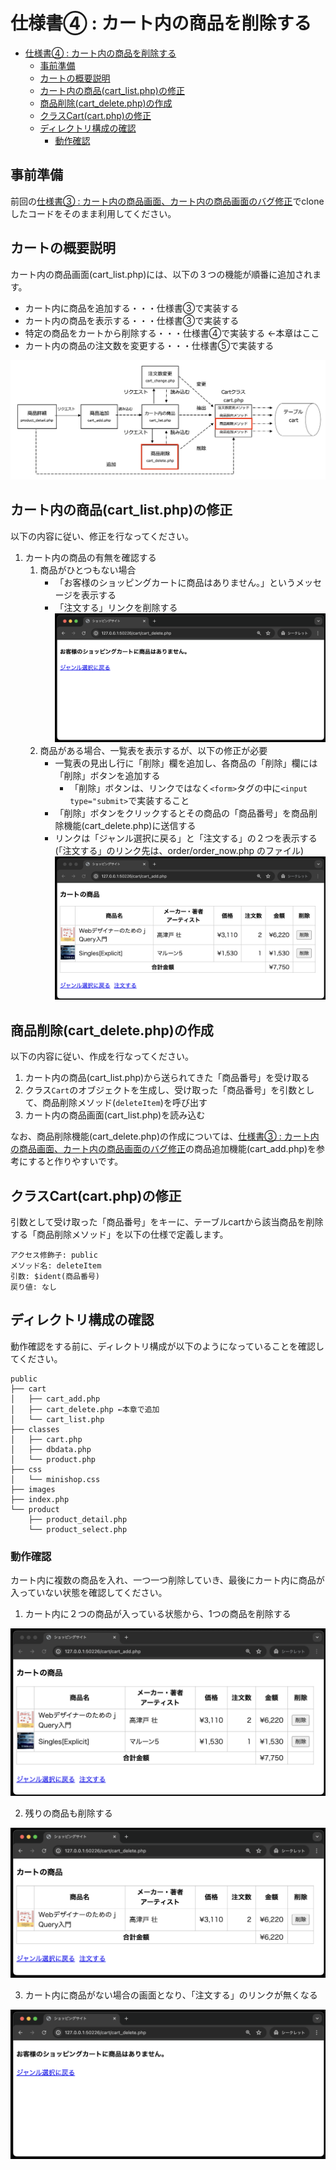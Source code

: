 ﻿# 仕様書④ : カート内の商品を削除する

- [仕様書④ : カート内の商品を削除する](#仕様書--カート内の商品を削除する)
  - [事前準備](#事前準備)
  - [カートの概要説明](#カートの概要説明)
  - [カート内の商品(cart\_list.php)の修正](#カート内の商品cart_listphpの修正)
  - [商品削除(cart\_delete.php)の作成](#商品削除cart_deletephpの作成)
  - [クラスCart(cart.php)の修正](#クラスcartcartphpの修正)
  - [ディレクトリ構成の確認](#ディレクトリ構成の確認)
    - [動作確認](#動作確認)

## 事前準備

前回の[仕様書③ : カート内の商品画面、カート内の商品画面のバグ修正](../ec-site-iii/README.md)でcloneしたコードをそのまま利用してください。

## カートの概要説明

カート内の商品画面(cart_list.php)には、以下の３つの機能が順番に追加されます。

- カート内に商品を追加する・・・仕様書③で実装する
- カート内の商品を表示する・・・仕様書③で実装する
- 特定の商品をカートから削除する・・・仕様書④で実装する ←本章はここ
- カート内の商品の注文数を変更する・・・仕様書⑤で実装する

![](./images/cart_transition.png)

## カート内の商品(cart_list.php)の修正

以下の内容に従い、修正を行なってください。

1. カート内の商品の有無を確認する
   1. 商品がひとつもない場合
      - 「お客様のショッピングカートに商品はありません。」というメッセージを表示する
      - 「注文する」リンクを削除する<br>
     ![](./images/cart_list_display_0.png)
   2. 商品がある場合、一覧表を表示するが、以下の修正が必要
      - 一覧表の見出し行に「削除」欄を追加し、各商品の「削除」欄には「削除」ボタンを追加する
        - 「削除」ボタンは、リンクではなく`<form>`タグの中に`<input type="submit>`で実装すること
      - 「削除」ボタンをクリックするとその商品の「商品番号」を商品削除機能(cart_delete.php)に送信する
      - リンクは「ジャンル選択に戻る」と「注文する」の２つを表示する(「注文する」のリンク先は、order/order_now.php のファイル)<br>
     ![](./images/cart_list_display_2.png)

## 商品削除(cart_delete.php)の作成

以下の内容に従い、作成を行なってください。

1. カート内の商品(cart_list.php)から送られてきた「商品番号」を受け取る
2. クラス`Cart`のオブジェクトを生成し、受け取った「商品番号」を引数として、商品削除メソッド(`deleteItem`)を呼び出す
3. カート内の商品画面(cart_list.php)を読み込む</br>

なお、商品削除機能(cart_delete.php)の作成については、[仕様書③ : カート内の商品画面、カート内の商品画面のバグ修正](../ec-site-iii/README.md)の商品追加機能(cart_add.php)を参考にすると作りやすいです。

## クラスCart(cart.php)の修正

引数として受け取った「商品番号」をキーに、テーブルcartから該当商品を削除する「商品削除メソッド」を以下の仕様で定義します。

```text
アクセス修飾子: public
メソッド名: deleteItem
引数: $ident(商品番号)
戻り値: なし
```

## ディレクトリ構成の確認

動作確認をする前に、ディレクトリ構成が以下のようになっていることを確認してください。

```text
public
├── cart
│   ├── cart_add.php
│   ├── cart_delete.php ←本章で追加
│   └── cart_list.php
├── classes
│   ├── cart.php
│   ├── dbdata.php
│   └── product.php
├── css
│   └── minishop.css
├── images
├── index.php
└── product
    ├── product_detail.php
    └── product_select.php
```

### 動作確認

カート内に複数の商品を入れ、一つ一つ削除していき、最後にカート内に商品が入っていない状態を確認してください。

1. カート内に２つの商品が入っている状態から、1つの商品を削除する

![](./images/cart_list_display_2.png)

2. 残りの商品も削除する

![](./images/cart_list_display_1.png)

3. カート内に商品がない場合の画面となり、「注文する」のリンクが無くなる

![](./images/cart_list_display_0.png)
